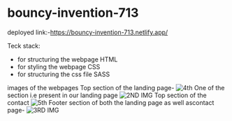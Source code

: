 # bouncy-invention-713
deployed link:-https://bouncy-invention-713.netlify.app/


Teck stack:
- for structuring the webpage
HTML
- for styling the webpage
CSS
- for structuring the css file
SASS

images of the webpages
Top section of the landing page-
![4th](https://github.com/sur-123-bhi/bouncy-invention-713/assets/58022610/11d77faf-fe60-40a4-9449-1dcc096115a2)
One of the section i.e present in our landing page
![2ND IMG](https://github.com/sur-123-bhi/bouncy-invention-713/assets/58022610/34c1fb16-625b-4980-a7f3-e40bea571d00)
Top section of the contact
![5th](https://github.com/sur-123-bhi/bouncy-invention-713/assets/58022610/fa0f0906-94db-4618-9216-ea5ca3df6269)
Footer section of both the landing page as well ascontact page-
![3RD IMG](https://github.com/sur-123-bhi/bouncy-invention-713/assets/58022610/8e04c543-ef6b-4031-bea2-77ef5c3cbf5f)


